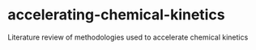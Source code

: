 # accelerating-chemical-kinetics
Literature review of methodologies used to accelerate chemical kinetics
